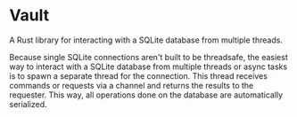 # Vault

A Rust library for interacting with a SQLite database from multiple threads.

Because single SQLite connections aren't built to be threadsafe, the easiest way
to interact with a SQLite database from multiple threads or async tasks is to
spawn a separate thread for the connection. This thread receives commands or
requests via a channel and returns the results to the requester. This way, all
operations done on the database are automatically serialized.
